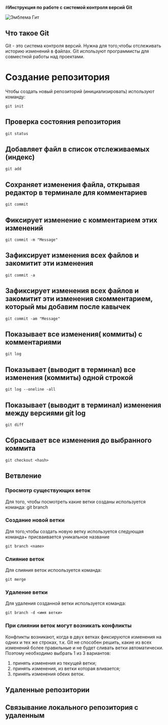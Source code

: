 #**Инструкция по работе с системой контроля версий Git**

![Эмблема Гит](git.jpg)

## Что такое Git

Git - это система контроля версий. Нужна для того,чтобы отслеживать историю изменений в файлах. Git используют программисты для совместной работы над проектами. 

# Создание репозитория

Чтобы создать новый репозиторий (инициализировать) используют команду:

    git init
  
## Проверка состояния репозитория

    git status
## Добавляет файл в список отслеживаемых (индекс)
    git add
## Сохраняет изменения файла, открывая редактор в терминале для комментариев
    git commit 
## Фиксирует изменение с комментарием этих изменений
    git commit -m "Message"
## Зафиксирует изменения всех файлов и закомитит эти изменения
    git commit -a
## Зафиксирует изменения всех файлов и закомитит эти изменения скомментарием, который мы добавим после кавычек
    git commit -am "Message"
## Показывает все изменения( коммиты) с комментариями
    git log
## Показывает (выводит в терминал) все изменения (коммиты) одной строкой
    git log --oneline -all
## Показывает (выводит в терминал) изменения между версиями git log
    git diff
## Сбрасывает все изменения до выбранного коммита
    git checkout <hash>

## Ветвление

### Просмотр существующих веток
Для того, чтобы посмотреть какие ветки созданы используется команда: 
    git branch

### Создание новой ветки
Для того,чтобы создать новую ветку используется следующая команда+ присваивается уникальное название

    git branch <name>

### Слияние веток

Для слияния веток испоользуется команда:

    git merge
    
### Удаление ветки

Для удаления созданной ветки используется команда:

    git branch -d <имя ветки>


### При слиянии веток могут возникать конфликты

Конфликты возникают, когда в двух ветках фиксируются изменения на одних и тех же строках, т.к. Git не способен решить, какие из всех изменений более правильные и не будет сливать ветки автоматически. Поэтому необходимо выбрать 1 из 3 вариантов:
1) принять изменения из текущей ветки;
2) принять изменения, из ветки которая вливается;
3) принять изменения обеих веток.

## Удаленные репозитории

## Связывание локального репозитория с удаленным
